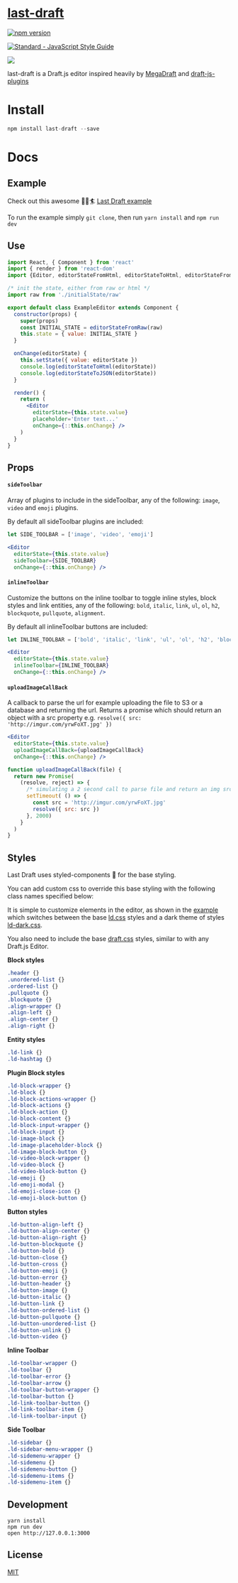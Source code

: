 # [last-draft](http://lastdraft.vace.nz)

[![npm version](https://badge.fury.io/js/last-draft.svg)](https://badge.fury.io/js/last-draft)

[![Standard - JavaScript Style Guide](https://img.shields.io/badge/code%20style-standard-brightgreen.svg)](http://standardjs.com/)

![](https://raw.githubusercontent.com/vacenz/last-draft/master/example/public/screenshot.png)

last-draft is a Draft.js editor inspired heavily by [MegaDraft](https://github.com/globocom/megadraft) and [draft-js-plugins](https://draft-js-plugins.com)

# Install
```jsx
npm install last-draft --save
```

# Docs

## Example

Check out this awesome 🌠🎉🏄 [Last Draft example](https://github.com/vacenz/last-draft-example)

To run the example simply `git clone`, then run `yarn install` and `npm run dev`

## Use
```jsx
import React, { Component } from 'react'
import { render } from 'react-dom'
import {Editor, editorStateFromHtml, editorStateToHtml, editorStateFromRaw, editorStateToJSON} from 'last-draft'

/* init the state, either from raw or html */
import raw from './initialState/raw'

export default class ExampleEditor extends Component {
  constructor(props) {
    super(props)
    const INITIAL_STATE = editorStateFromRaw(raw)
    this.state = { value: INITIAL_STATE }
  }

  onChange(editorState) {
    this.setState({ value: editorState })
    console.log(editorStateToHtml(editorState))
    console.log(editorStateToJSON(editorState))
  }

  render() {
    return (
      <Editor
        editorState={this.state.value}
        placeholder='Enter text...'
        onChange={::this.onChange} />
    )
  }
}
```

## Props

#### `sideToolbar`
Array of plugins to include in the sideToolbar, any of the following: `image`, `video` and `emoji` plugins.

By default all sideToolbar plugins are included:

```jsx
let SIDE_TOOLBAR = ['image', 'video', 'emoji']

<Editor
  editorState={this.state.value}
  sideToolbar={SIDE_TOOLBAR}
  onChange={::this.onChange} />
```

#### `inlineToolbar`
Customize the buttons on the inline toolbar to toggle inline styles, block styles and link entities, any of the following: `bold`, `italic`, `link`, `ul`, `ol`, `h2`, `blockquote`, `pullquote`, `alignment`.

By default all inlineToolbar buttons are included:

```jsx
let INLINE_TOOLBAR = ['bold', 'italic', 'link', 'ul', 'ol', 'h2', 'blockquote', 'pullquote', 'alignment']

<Editor
  editorState={this.state.value}
  inlineToolbar={INLINE_TOOLBAR}
  onChange={::this.onChange} />
```

#### `uploadImageCallBack`

A callback to parse the url for example uploading the file to S3 or a database and returning the url. Returns a promise which should return an object with a src property e.g. `resolve({ src: 'http://imgur.com/yrwFoXT.jpg' })`

```jsx
<Editor
  editorState={this.state.value}
  uploadImageCallBack={uploadImageCallBack}
  onChange={::this.onChange} />

function uploadImageCallBack(file) {
  return new Promise(
    (resolve, reject) => {
      /* simulating a 2 second call to parse file and return an img src... */
      setTimeout( () => {
        const src = 'http://imgur.com/yrwFoXT.jpg'
        resolve({ src: src })
      }, 2000)
    }
  )
}
```

## Styles

Last Draft uses styled-components 💅 for the base styling.

You can add custom css to override this base styling with the following class names specified below:

It is simple to customize elements in the editor, as shown in the [example](http://lastdraft.vace.nz) which switches between the base [ld.css](https://github.com/vacenz/last-draft/blob/master/lib/styles/ld.css) styles and a dark theme of styles [ld-dark.css](https://github.com/vacenz/last-draft/blob/master/lib/styles/ld-dark.css).

You also need to include the base [draft.css](https://github.com/vacenz/last-draft/blob/master/lib/styles/draft.css) styles, similar to with any Draft.js Editor.

**Block styles**

```css
.header {}
.unordered-list {}
.ordered-list {}
.pullquote {}
.blockquote {}
.align-wrapper {}
.align-left {}
.align-center {}
.align-right {}
```

**Entity styles**

```css
.ld-link {}
.ld-hashtag {}
```

**Plugin Block styles**

```css
.ld-block-wrapper {}
.ld-block {}
.ld-block-actions-wrapper {}
.ld-block-actions {}
.ld-block-action {}
.ld-block-content {}
.ld-block-input-wrapper {}
.ld-block-input {}
.ld-image-block {}
.ld-image-placeholder-block {}
.ld-image-block-button {}
.ld-video-block-wrapper {}
.ld-video-block {}
.ld-video-block-button {}
.ld-emoji {}
.ld-emoji-modal {}
.ld-emoji-close-icon {}
.ld-emoji-block-button {}
```

**Button styles**

```css
.ld-button-align-left {}
.ld-button-align-center {}
.ld-button-align-right {}
.ld-button-blockquote {}
.ld-button-bold {}
.ld-button-close {}
.ld-button-cross {}
.ld-button-emoji {}
.ld-button-error {}
.ld-button-header {}
.ld-button-image {}
.ld-button-italic {}
.ld-button-link {}
.ld-button-ordered-list {}
.ld-button-pullquote {}
.ld-button-unordered-list {}
.ld-button-unlink {}
.ld-button-video {}
```

**Inline Toolbar**

```css
.ld-toolbar-wrapper {}
.ld-toolbar {}
.ld-toolbar-error {}
.ld-toolbar-arrow {}
.ld-toolbar-button-wrapper {}
.ld-toolbar-button {}
.ld-link-toolbar-button {}
.ld-link-toolbar-item {}
.ld-link-toolbar-input {}
```

**Side Toolbar**

```css
.ld-sidebar {}
.ld-sidebar-menu-wrapper {}
.ld-sidemenu-wrapper {}
.ld-sidemenu {}
.ld-sidemenu-button {}
.ld-sidemenu-items {}
.ld-sidemenu-item {}
```

## Development

```
yarn install
npm run dev
open http://127.0.0.1:3000
```

## License

[MIT](http://isekivacenz.mit-license.org/)

